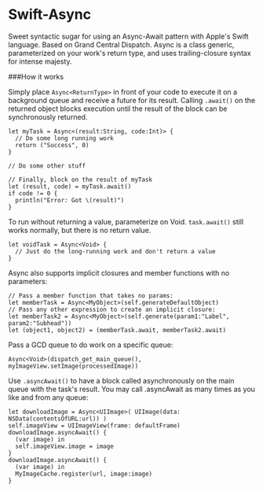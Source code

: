 Swift-Async
===========

Sweet syntactic sugar for using an Async-Await pattern with Apple's Swift language. Based on Grand Central Dispatch. Async is a class generic, parameterized on your work's return type, and uses trailing-closure syntax for intense majesty.

###How it works

Simply place `Async<ReturnType>` in front of your code to execute it on a background queue and receive a future for its result. Calling `.await()` on the returned object blocks execution until the result of the block can be synchronously returned.
```
let myTask = Async<(result:String, code:Int)> {
  // Do some long running work
  return ("Success", 0)
}

// Do some other stuff

// Finally, block on the result of myTask
let (result, code) = myTask.await()
if code != 0 {
  println("Error: Got \(result)")
}
```

To run without returning a value, parameterize on Void. `task.await()` still works normally, but there is no return value.
```
let voidTask = Async<Void> {
  // Just do the long-running work and don't return a value
}
```

Async also supports implicit closures and member functions with no parameters:
```
// Pass a member function that takes no params:
let memberTask = Async<MyObject>(self.generateDefaultObject)
// Pass any other expression to create an implicit closure:
let memberTask2 = Async<MyObject>(self.generate(param1:"Label", param2:"Subhead"))
let (object1, object2) = (memberTask.await, memberTask2.await)
```

Pass a GCD queue to do work on a specific queue:
```
Async<Void>(dispatch_get_main_queue(), myImageView.setImage(processedImage))
```

Use `.asyncAwait()` to have a block called asynchronously on the main queue with the task's result. You may call .asyncAwait as many times as you like and from any queue:
```
let downloadImage = Async<UIImage>( UIImage(data: NSData(contentsOfURL:url)) )
self.imageView = UIImageView(frame: defaultFrame)
downloadImage.asyncAwait() {
  (var image) in
  self.imageView.image = image
}
downloadImage.asyncAwait() {
  (var image) in
  MyImageCache.register(url, image:image)
}
```
